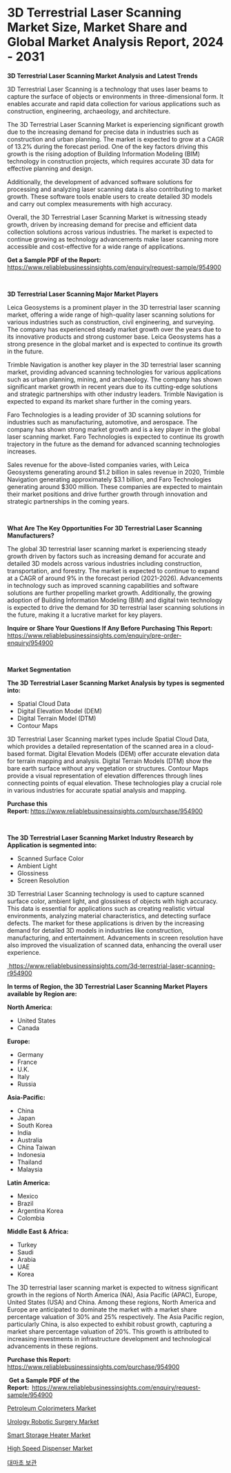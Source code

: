 <p><h1>3D Terrestrial Laser Scanning Market Size, Market Share and Global Market Analysis Report, 2024 - 2031</h1></p><p><strong>3D Terrestrial Laser Scanning Market Analysis and Latest Trends</strong></p>
<p><p>3D Terrestrial Laser Scanning is a technology that uses laser beams to capture the surface of objects or environments in three-dimensional form. It enables accurate and rapid data collection for various applications such as construction, engineering, archaeology, and architecture.</p><p>The 3D Terrestrial Laser Scanning Market is experiencing significant growth due to the increasing demand for precise data in industries such as construction and urban planning. The market is expected to grow at a CAGR of 13.2% during the forecast period. One of the key factors driving this growth is the rising adoption of Building Information Modeling (BIM) technology in construction projects, which requires accurate 3D data for effective planning and design.</p><p>Additionally, the development of advanced software solutions for processing and analyzing laser scanning data is also contributing to market growth. These software tools enable users to create detailed 3D models and carry out complex measurements with high accuracy.</p><p>Overall, the 3D Terrestrial Laser Scanning Market is witnessing steady growth, driven by increasing demand for precise and efficient data collection solutions across various industries. The market is expected to continue growing as technology advancements make laser scanning more accessible and cost-effective for a wide range of applications.</p></p>
<p><strong>Get a Sample PDF of the Report:&nbsp;</strong> <a href="https://www.reliablebusinessinsights.com/enquiry/request-sample/954900">https://www.reliablebusinessinsights.com/enquiry/request-sample/954900</a></p>
<p>&nbsp;</p>
<p><strong>3D Terrestrial Laser Scanning Major Market Players</strong></p>
<p><p>Leica Geosystems is a prominent player in the 3D terrestrial laser scanning market, offering a wide range of high-quality laser scanning solutions for various industries such as construction, civil engineering, and surveying. The company has experienced steady market growth over the years due to its innovative products and strong customer base. Leica Geosystems has a strong presence in the global market and is expected to continue its growth in the future.</p><p>Trimble Navigation is another key player in the 3D terrestrial laser scanning market, providing advanced scanning technologies for various applications such as urban planning, mining, and archaeology. The company has shown significant market growth in recent years due to its cutting-edge solutions and strategic partnerships with other industry leaders. Trimble Navigation is expected to expand its market share further in the coming years.</p><p>Faro Technologies is a leading provider of 3D scanning solutions for industries such as manufacturing, automotive, and aerospace. The company has shown strong market growth and is a key player in the global laser scanning market. Faro Technologies is expected to continue its growth trajectory in the future as the demand for advanced scanning technologies increases.</p><p>Sales revenue for the above-listed companies varies, with Leica Geosystems generating around $1.2 billion in sales revenue in 2020, Trimble Navigation generating approximately $3.1 billion, and Faro Technologies generating around $300 million. These companies are expected to maintain their market positions and drive further growth through innovation and strategic partnerships in the coming years.</p></p>
<p>&nbsp;</p>
<p><strong>What Are The Key Opportunities For 3D Terrestrial Laser Scanning Manufacturers?</strong></p>
<p><p>The global 3D terrestrial laser scanning market is experiencing steady growth driven by factors such as increasing demand for accurate and detailed 3D models across various industries including construction, transportation, and forestry. The market is expected to continue to expand at a CAGR of around 9% in the forecast period (2021-2026). Advancements in technology such as improved scanning capabilities and software solutions are further propelling market growth. Additionally, the growing adoption of Building Information Modeling (BIM) and digital twin technology is expected to drive the demand for 3D terrestrial laser scanning solutions in the future, making it a lucrative market for key players.</p></p>
<p><strong>Inquire or Share Your Questions If Any Before Purchasing This Report:</strong> <a href="https://www.reliablebusinessinsights.com/enquiry/pre-order-enquiry/954900">https://www.reliablebusinessinsights.com/enquiry/pre-order-enquiry/954900</a></p>
<p>&nbsp;</p>
<p><strong>Market Segmentation</strong></p>
<p><strong>The 3D Terrestrial Laser Scanning Market Analysis by types is segmented into:</strong></p>
<p><ul><li>Spatial Cloud Data</li><li>Digital Elevation Model (DEM)</li><li>Digital Terrain Model (DTM)</li><li>Contour Maps</li></ul></p>
<p><p>3D Terrestrial Laser Scanning market types include Spatial Cloud Data, which provides a detailed representation of the scanned area in a cloud-based format. Digital Elevation Models (DEM) offer accurate elevation data for terrain mapping and analysis. Digital Terrain Models (DTM) show the bare earth surface without any vegetation or structures. Contour Maps provide a visual representation of elevation differences through lines connecting points of equal elevation. These technologies play a crucial role in various industries for accurate spatial analysis and mapping.</p></p>
<p><strong>Purchase this Report:&nbsp;</strong><a href="https://www.reliablebusinessinsights.com/purchase/954900">https://www.reliablebusinessinsights.com/purchase/954900</a></p>
<p>&nbsp;</p>
<p><strong>The 3D Terrestrial Laser Scanning Market Industry Research by Application is segmented into:</strong></p>
<p><ul><li>Scanned Surface Color</li><li>Ambient Light</li><li>Glossiness</li><li>Screen Resolution</li></ul></p>
<p><p>3D Terrestrial Laser Scanning technology is used to capture scanned surface color, ambient light, and glossiness of objects with high accuracy. This data is essential for applications such as creating realistic virtual environments, analyzing material characteristics, and detecting surface defects. The market for these applications is driven by the increasing demand for detailed 3D models in industries like construction, manufacturing, and entertainment. Advancements in screen resolution have also improved the visualization of scanned data, enhancing the overall user experience.</p></p>
<p><a href="https://www.reliablebusinessinsights.com/3d-terrestrial-laser-scanning-r954900">&nbsp;https://www.reliablebusinessinsights.com/3d-terrestrial-laser-scanning-r954900</a></p>
<p><strong>In terms of Region, the 3D Terrestrial Laser Scanning Market Players available by Region are:</strong></p>
<p>
    <p> <strong> North America: </strong>
        <ul>
            <li>United States</li>
            <li>Canada</li>
        </ul>
        </p> 
    <p> <strong> Europe: </strong>
        <ul>
            <li>Germany</li>
            <li>France</li>
            <li>U.K.</li>
            <li>Italy</li>
            <li>Russia</li>
        </ul>
        </p> 
    <p> <strong> Asia-Pacific: </strong>
        <ul>
            <li>China</li>
            <li>Japan</li>
            <li>South Korea</li>
            <li>India</li>
            <li>Australia</li>
            <li>China Taiwan</li>
            <li>Indonesia</li>
            <li>Thailand</li>
            <li>Malaysia</li>
        </ul>
        </p> 
    <p> <strong> Latin America: </strong>
        <ul>
            <li>Mexico</li>
            <li>Brazil</li>
            <li>Argentina Korea</li>
            <li>Colombia</li>
        </ul>
        </p> 
    <p> <strong> Middle East & Africa: </strong>
        <ul>
            <li>Turkey</li>
            <li>Saudi</li>
            <li>Arabia</li>
            <li>UAE</li>
            <li>Korea</li>
        </ul>
    </p>
    </p>
<p><p>The 3D terrestrial laser scanning market is expected to witness significant growth in the regions of North America (NA), Asia Pacific (APAC), Europe, United States (USA) and China. Among these regions, North America and Europe are anticipated to dominate the market with a market share percentage valuation of 30% and 25% respectively. The Asia Pacific region, particularly China, is also expected to exhibit robust growth, capturing a market share percentage valuation of 20%. This growth is attributed to increasing investments in infrastructure development and technological advancements in these regions.</p></p>
<p><strong>Purchase this Report: </strong><a href="https://www.reliablebusinessinsights.com/purchase/954900">https://www.reliablebusinessinsights.com/purchase/954900</a></p>
<p>&nbsp;<strong>Get a Sample PDF of the Report:&nbsp;&nbsp;</strong><a href="https://www.reliablebusinessinsights.com/enquiry/request-sample/954900">https://www.reliablebusinessinsights.com/enquiry/request-sample/954900</a></p>
<p><strong></strong></p>
<p><p><a href="https://www.linkedin.com/pulse/insights-petroleum-colorimeters-market-size-which-expanding-ov8qf?trackingId=Wj2qEYPWQ9Sf1p6JNL3j9g%3D%3D">Petroleum Colorimeters Market</a></p><p><a href="https://github.com/Graham1Dianne/Market-Research-Report-List-1/blob/main/urology-robotic-surgery-market.md">Urology Robotic Surgery Market</a></p><p><a href="https://medium.com/@jeancoleman732/smart-storage-heater-market-a-global-and-regional-analysis-2024-2031-4abb504d9762">Smart Storage Heater Market</a></p><p><a href="https://medium.com/@haangelat16/global-high-speed-dispenser-market-analysis-trends-forecasts-and-growth-opportunities-2024-cc43c61fd0cd">High Speed Dispenser Market</a></p><p><a href="https://github.com/laholand/Market-Research-Report-List-5/blob/main/105368581725.md">대마초 보관</a></p></p>